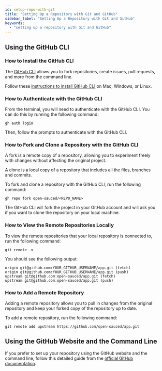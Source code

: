 ```yaml
---
id: setup-repo-with-git
title: "Setting Up a Repository with Git and GitHub"
sidebar_label: "Setting Up a Repository with Git and GitHub"
keywords:
  - "setting up a repository with Git and GitHub"
---
```


## Using the GitHub CLI

### How to Install the GitHub CLI

The [GitHub CLI](https://cli.github.com/) allows you to fork repositories, create issues, pull requests, and more from the command line.

Follow these [instructions to install GitHub CLI](https://github.com/cli/cli#installation) on Mac, Windows, or Linux.

### How to Authenticate with the GitHub CLI

From the terminal, you will need to authenticate with the GitHub CLI. You can do this by running the following command:

```shell
gh auth login
```

Then, follow the prompts to authenticate with the GitHub CLI.

### How to Fork and Clone a Repository with the GitHub CLI

A fork is a remote copy of a repository, allowing you to experiment freely with changes without affecting the original project.

A clone is a local copy of a repository that includes all the files, branches and commits.

To fork and clone a repository with the GitHub CLI, run the following command:

```shell
gh repo fork open-sauced/<REPO_NAME>
```

The GitHub CLI will fork the project in your GitHub account and will ask you if you want to clone the repository on your local machine.

### How to View the Remote Repositories Locally

To view the remote repositories that your local repository is connected to, run the following command:

```shell
git remote -v
```

You should see the following output:

```shell
origin git@github.com:YOUR_GITHUB_USERNAME/app.git (fetch)
origin git@github.com:YOUR_GITHUB_USERNAME/app.git (push)
upstream git@github.com:open-sauced/app.git (fetch)
upstream git@github.com:open-sauced/app.git (push)
```

### How to Add a Remote Repository

Adding a remote repository allows you to pull in changes from the original repository and keep your forked copy of the repository up to date.

To add a remote repository, run the following command:

```shell
git remote add upstream https://github.com/open-sauced/app.git
```

## Using the GitHub Website and the Command Line

If you prefer to set up your repository using the GitHub website and the command line, follow this detailed guide from the [official GitHub documentation](https://docs.github.com/en/get-started/quickstart/fork-a-repo).
